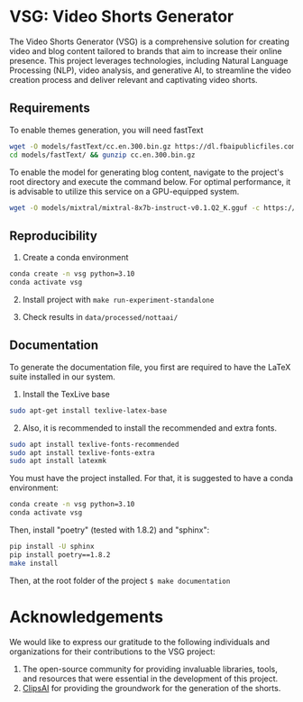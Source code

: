 # VSG: Video Shorts Generator

The Video Shorts Generator (VSG) is a comprehensive solution for creating video and blog content tailored to brands that aim to increase their online presence. This project leverages technologies, including Natural Language Processing (NLP), video analysis, and generative AI, to streamline the video creation process and deliver relevant and captivating video shorts.

## Requirements

To enable themes generation, you will need fastText

```bash
wget -O models/fastText/cc.en.300.bin.gz https://dl.fbaipublicfiles.com/fasttext/vectors-crawl/cc.en.300.bin.gz
cd models/fastText/ && gunzip cc.en.300.bin.gz
```

To enable the model for generating blog content, navigate to the project's root directory and execute the command below. For optimal performance, it is advisable to utilize this service on a GPU-equipped system.

```bash
wget -O models/mixtral/mixtral-8x7b-instruct-v0.1.Q2_K.gguf -c https://huggingface.co/TheBloke/Mixtral-8x7B-Instruct-v0.1-GGUF/resolve/main/mixtral-8x7b-instruct-v0.1.Q2_K.gguf
```

## Reproducibility

1. Create a conda environment
```bash
conda create -n vsg python=3.10
conda activate vsg
```
2. Install project with `make run-experiment-standalone`

3. Check results in `data/processed/nottaai/`

## Documentation

To generate the documentation file, you first are required to have the LaTeX suite installed in our system.

1. Install the TexLive base
```bash 
sudo apt-get install texlive-latex-base
```

2. Also, it is recommended to install the recommended and extra fonts.
```bash
sudo apt install texlive-fonts-recommended
sudo apt install texlive-fonts-extra
sudo apt install latexmk
```

You must have the project installed. For that, it is suggested to have a conda environment:
```bash
conda create -n vsg python=3.10
conda activate vsg
```
Then, install "poetry" (tested with 1.8.2) and "sphinx": 
```bash
pip install -U sphinx
pip install poetry==1.8.2
make install
```

Then, at the root folder of the project `$ make documentation`

# Acknowledgements 

We would like to express our gratitude to the following individuals and organizations for their contributions to the VSG project:

1. The open-source community for providing invaluable libraries, tools, and resources that were essential in the development of this project.
2. [ClipsAI](https://github.com/ClipsAI/clipsai) for providing the groundwork for the generation of the shorts.
